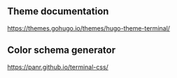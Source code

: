 ## Theme documentation
https://themes.gohugo.io/themes/hugo-theme-terminal/

## Color schema generator
https://panr.github.io/terminal-css/
